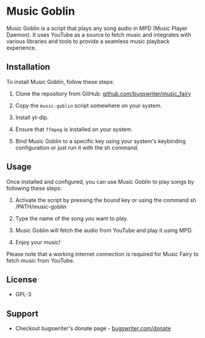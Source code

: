 # Music Goblin

Music Goblin is a script that plays any song audio in MPD (Music Player Daemon). It uses YouTube as a source to fetch music and integrates with various libraries and tools to provide a seamless music playback experience.

## Installation

To install Music Goblin, follow these steps:

1. Clone the repository from GitHub: [github.com/bugswriter/music_fairy](https://github.com/bugswriter/music_fairy)

2. Copy the `music-goblin` script somewhere on your system.

3. Install yt-dlp.

4. Ensure that `ffmpeg` is installed on your system.

5. Bind Music Goblin to a specific key using your system's keybinding configuration or just run it with the sh command.

## Usage

Once installed and configured, you can use Music Goblin to play songs by following these steps:

1. Activate the script by pressing the bound key or using the command sh /PATH/music-goblin

2. Type the name of the song you want to play.

3. Music Goblin will fetch the audio from YouTube and play it using MPD.

4. Enjoy your music!

Please note that a working internet connection is required for Music Fairy to fetch music from YouTube.

## License
- GPL-3

## Support
- Checkout bugswriter's donate page - [bugswriter.com/donate](https://bugswriter.com/donate)
